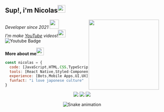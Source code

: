 ## Sup!, i'm Nicolas<img src="https://emoji.gg/assets/emoji/8098-glitter-moon.gif" width="25">
<img align="right" src="https://media0.giphy.com/media/yALcFbrKshfoY/giphy.gif?cid=ecf05e47xxlakv92t46rxz279k0pesmin4yqgmz0nnncwq98&rid=giphy.gif&ct=g" width="230" data-canonical-src="https://media.giphy.com/media/ieyl9zmCjO4b4t6qoY/giphy.gif" style="max-width: 100%;">

_Developer since 2021_ <img src="https://camo.githubusercontent.com/63371d36886ee658f5a97401f393e1ab1684b2fd3de674b8f5efc7d410b2a3d0/68747470733a2f2f6d656469612e67697068792e636f6d2f6d656469612f57556c706c634d704f43456d5447427442572f67697068792e676966" width="30"></br>
_I'm make [YouTube](https://www.youtube.com/channel/UC2eFzw6gQUN0OpLXrR1ja0w) videos_!<img src="https://emoji.gg/assets/emoji/9735-hi-wave.gif" width="25"></br>
![Youtube Badge](https://img.shields.io/youtube/channel/subscribers/UC2eFzw6gQUN0OpLXrR1ja0w?label=nikorasucodes&style=social)



**More about me**<img src="https://emoji.gg/assets/emoji/8214-blurplewave.gif" width="25"></br>
```javascript
const nicolas = {
  code: [JavaScript,HTML,CSS,TypeScript],
  tools: [React Native,Styled-Components,Firebase,NodeJS,MongoDB,MongoRealm],
  experience: [Bots,Mobile Apps,UI,UX],
  funfact: "i love japonese culture"
}
```
<div  align="center"> 
  <a href="https://www.youtube.com/channel/UC2eFzw6gQUN0OpLXrR1ja0w" target="_blank"><img src="https://img.shields.io/badge/-Youtube-%23EA4335?style=for-the-badge&logo=youtube&logoColor=white" target="_blank"></a>
  <a href="https://www.instagram.com/nicolascodes/" target="_blank"><img src="https://img.shields.io/badge/-Instagram-%23E4405F?style=for-the-badge&logo=instagram&logoColor=white" target="_blank"></a>
  <a href="https://discord.com/" target="_blank"><img src="https://img.shields.io/badge/Discord-7289DA?style=for-the-badge&amp;logo=discord&amp;logoColor=white" target="_blank"></a> 
 
  ![Snake animation](https://github.com/sousacodes/sousacodes/blob/output/github-contribution-grid-snake.svg)
 
</div>

<!---
nikorasucodes/nikorasucodes is a ✨ special ✨ repository because its `README.md` (this file) appears on your GitHub profile.
You can click the Preview link to take a look at your changes.
--->

